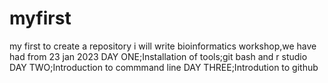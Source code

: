 # myfirst
my first to create a repository
i will write bioinformatics workshop,we have had from 23 jan 2023
DAY ONE;Installation of tools;git bash and r studio
DAY TWO;Introduction to commmand line
DAY THREE;Introdution to github

